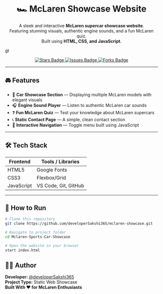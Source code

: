 ﻿<h1 align="center">🏎️ McLaren Showcase Website</h1>

<p align="center">
A sleek and interactive <strong>McLaren supercar showcase website</strong>.<br>
Featuring stunning visuals, authentic engine sounds, and a fun McLaren quiz.<br>
Built using <strong>HTML, CSS, and JavaScript</strong>.
</p>gt

<p align="center">
  <a href="https://github.com/developerSakshi365/mclaren-showcase/stargazers">
    <img src="https://img.shields.io/github/stars/developerSakshi365/Mclaren-Sports-Car-Showcase?color=gold" alt="Stars Badge"/>
  </a>
  <a href="https://github.com/developerSakshi365/mclaren-showcase/issues">
    <img src="https://img.shields.io/github/issues/developerSakshi365/Mclaren-Sports-Car-Showcase" alt="Issues Badge"/>
  </a>
  <a href="https://github.com/developerSakshi365/mclaren-showcase/network/members">
    <img src="https://img.shields.io/github/forks/developerSakshi365/Mclaren-Sports-Car-Showcase" alt="Forks Badge"/>
  </a>
</p>

---

## 🚘 Features

- 🏁 **Car Showcase Section** — Displaying multiple McLaren models with elegant visuals  
- 🎧 **Engine Sound Player** — Listen to authentic McLaren car sounds  
- ❓ **Fun McLaren Quiz** — Test your knowledge about McLaren supercars  
- 📞 **Static Contact Page** — A simple, clean contact section  
- 🧭 **Interactive Navigation** — Toggle menu built using JavaScript  

---

## 🛠️ Tech Stack

| Frontend | Tools / Libraries |
|-----------|-------------------|
| HTML5 | Google Fonts |
| CSS3 | Flexbox/Grid |
| JavaScript | VS Code, Git, GitHub |

---

## 🧰 How to Run

```bash
# Clone this repository
git clone https://github.com/developerSakshi365/mclaren-showcase.git

# Navigate to project folder
cd Mclaren-Sports-Car-Showcase

# Open the website in your browser
start index.html
```
## 🧑‍💻 Author

**Developer:** [@developerSakshi365](https://github.com/developerSakshi365)  
**Project Type:** Static Web Showcase  
**Built With ❤️ for McLaren Enthusiasts**





